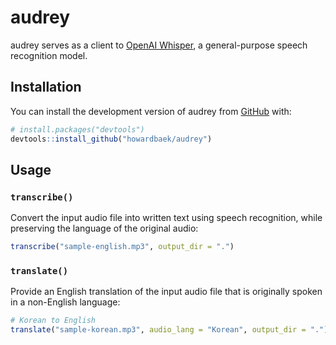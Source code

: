 
<!-- README.md is generated from README.Rmd. Please edit that file -->

# audrey

<!-- badges: start -->
<!-- badges: end -->

audrey serves as a client to [OpenAI
Whisper](https://github.com/openai/whisper), a general-purpose speech
recognition model.

## Installation

You can install the development version of audrey from
[GitHub](https://github.com/) with:

``` r
# install.packages("devtools")
devtools::install_github("howardbaek/audrey")
```

## Usage

### `transcribe()`

Convert the input audio file into written text using speech recognition,
while preserving the language of the original audio:

``` r
transcribe("sample-english.mp3", output_dir = ".")
```

### `translate()`

Provide an English translation of the input audio file that is
originally spoken in a non-English language:

``` r
# Korean to English
translate("sample-korean.mp3", audio_lang = "Korean", output_dir = ".")
```
